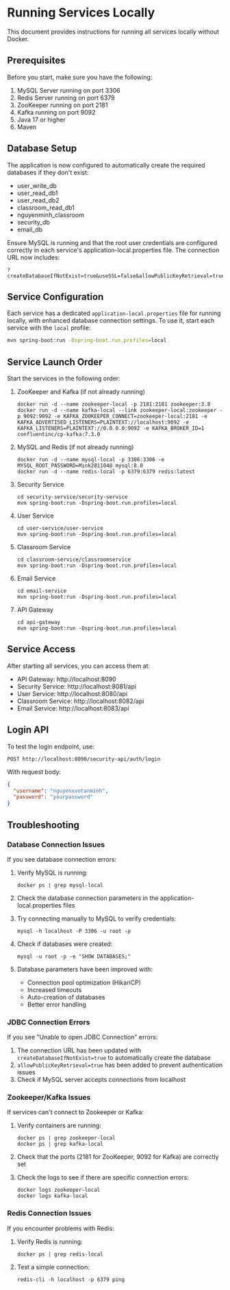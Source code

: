 # Running Services Locally

This document provides instructions for running all services locally without Docker.

## Prerequisites

Before you start, make sure you have the following:

1. MySQL Server running on port 3306
2. Redis Server running on port 6379
3. ZooKeeper running on port 2181
4. Kafka running on port 9092
5. Java 17 or higher
6. Maven

## Database Setup

The application is now configured to automatically create the required databases if they don't exist:

- user_write_db
- user_read_db1
- user_read_db2
- classroom_read_db1
- nguyenminh_classroom
- security_db
- email_db

Ensure MySQL is running and that the root user credentials are configured correctly in each service's application-local.properties file. The connection URL now includes:

```
?createDatabaseIfNotExist=true&useSSL=false&allowPublicKeyRetrieval=true&serverTimezone=UTC
```

## Service Configuration

Each service has a dedicated `application-local.properties` file for running locally, with enhanced database connection settings. To use it, start each service with the `local` profile:

```bash
mvn spring-boot:run -Dspring-boot.run.profiles=local
```

## Service Launch Order

Start the services in the following order:

1. ZooKeeper and Kafka (if not already running)
   ```
   docker run -d --name zookeeper-local -p 2181:2181 zookeeper:3.8
   docker run -d --name kafka-local --link zookeeper-local:zookeeper -p 9092:9092 -e KAFKA_ZOOKEEPER_CONNECT=zookeeper-local:2181 -e KAFKA_ADVERTISED_LISTENERS=PLAINTEXT://localhost:9092 -e KAFKA_LISTENERS=PLAINTEXT://0.0.0.0:9092 -e KAFKA_BROKER_ID=1 confluentinc/cp-kafka:7.3.0
   ```

2. MySQL and Redis (if not already running)
   ```
   docker run -d --name mysql-local -p 3306:3306 -e MYSQL_ROOT_PASSWORD=Mink281104@ mysql:8.0
   docker run -d --name redis-local -p 6379:6379 redis:latest
   ```

3. Security Service
   ```
   cd security-service/security-service
   mvn spring-boot:run -Dspring-boot.run.profiles=local
   ```

4. User Service
   ```
   cd user-service/user-service
   mvn spring-boot:run -Dspring-boot.run.profiles=local
   ```

5. Classroom Service
   ```
   cd classroom-service/classroomservice
   mvn spring-boot:run -Dspring-boot.run.profiles=local
   ```

6. Email Service
   ```
   cd email-service
   mvn spring-boot:run -Dspring-boot.run.profiles=local
   ```

7. API Gateway
   ```
   cd api-gateway
   mvn spring-boot:run -Dspring-boot.run.profiles=local
   ```

## Service Access

After starting all services, you can access them at:

- API Gateway: http://localhost:8090
- Security Service: http://localhost:8081/api
- User Service: http://localhost:8080/api
- Classroom Service: http://localhost:8082/api
- Email Service: http://localhost:8083/api

## Login API

To test the login endpoint, use:

```
POST http://localhost:8090/security-api/auth/login
```

With request body:
```json
{
  "username": "nguyenxvotanminh",
  "password": "yourpassword"
}
```

## Troubleshooting

### Database Connection Issues

If you see database connection errors:

1. Verify MySQL is running:
   ```
   docker ps | grep mysql-local
   ```

2. Check the database connection parameters in the application-local.properties files
   
3. Try connecting manually to MySQL to verify credentials:
   ```
   mysql -h localhost -P 3306 -u root -p
   ```

4. Check if databases were created:
   ```
   mysql -u root -p -e "SHOW DATABASES;"
   ```

5. Database parameters have been improved with:
   - Connection pool optimization (HikariCP)
   - Increased timeouts
   - Auto-creation of databases
   - Better error handling

### JDBC Connection Errors

If you see "Unable to open JDBC Connection" errors:

1. The connection URL has been updated with `createDatabaseIfNotExist=true` to automatically create the database
2. `allowPublicKeyRetrieval=true` has been added to prevent authentication issues
3. Check if MySQL server accepts connections from localhost

### Zookeeper/Kafka Issues

If services can't connect to Zookeeper or Kafka:

1. Verify containers are running:
   ```
   docker ps | grep zookeeper-local
   docker ps | grep kafka-local
   ```

2. Check that the ports (2181 for ZooKeeper, 9092 for Kafka) are correctly set 

3. Check the logs to see if there are specific connection errors:
   ```
   docker logs zookeeper-local
   docker logs kafka-local
   ```

### Redis Connection Issues

If you encounter problems with Redis:

1. Verify Redis is running:
   ```
   docker ps | grep redis-local
   ```

2. Test a simple connection:
   ```
   redis-cli -h localhost -p 6379 ping
   ``` 